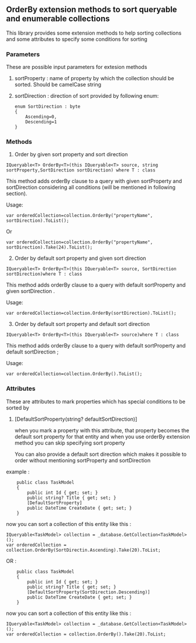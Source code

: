## OrderBy extension methods to sort queryable and enumerable collections 
This library provides some extension methods to help sorting collections and some attributes to specify some conditions for sorting 

### Parameters
These are possible input parameters for extesion methods

1. sortProperty : name of property by which the collection should be sorted. Should be camelCase string
2. sortDirection : direction of sort provided by following enum:

    ```
    enum SortDirection : byte
    {
        Ascending=0,
        Descending=1
    }
    ```
 
 ### Methods
 1. Order by given sort property and sort direction
 ```
 IQueryable<T> OrderBy<T>(this IQueryable<T> source, string sortProperty,SortDirection sortDirection) where T : class
 ```
 This method adds orderBy clause to a query with given sortProperty and sortDirection considering all conditions (will be mentioned in following section).

 Usage: 
 ```
 var orderedCollection=collection.OrderBy("propertyName", sortDirection).ToList();
 ```
 Or
 ```
 var orderedCollection=collection.OrderBy("propertyName", sortDirection).Take(24).ToList();
 ```

2. Order by default sort property and given sort direction
```
IQueryable<T> OrderBy<T>(this IQueryable<T> source, SortDirection sortDirection)where T : class
```
 This method adds orderBy clause to a query with default sortProperty and given sortDirection .

  Usage: 
 ```
 var orderedCollection=collection.OrderBy(sortDirection).ToList();
 ```

 3. Order by default sort property and default sort direction
```
IQueryable<T> OrderBy<T>(this IQueryable<T> source)where T : class
```
 This method adds orderBy clause to a query with default sortProperty and default sortDirection ;

  Usage: 
 ```
 var orderedCollection=collection.OrderBy().ToList();
 ```

### Attributes
These are attributes to mark properties which has special conditions to be sorted by

1. [DefaultSortProperty(string? defaultSortDirection)]

    when you mark a property with this attribute, that property becomes the default sort property for that entity and when you use orderBy extension method you can skip specifying sort property 
    
    You can also provide a default sort direction which makes it possible to order without mentioning sortProperty and sortDirection

example : 
```
    public class TaskModel 
    {
        public int Id { get; set; }
        public string? Title { get; set; }
        [DefaultSortProperty]
        public DateTime CreateDate { get; set; }
    }
```
now you can sort a collection of this entity like this : 

```
IQueryable<TaskModel> collection = _database.GetCollection<TaskModel>();
var orderedCollection = collection.OrderBy(SortDirectin.Ascending).Take(20).ToList;
```
OR : 

```
    public class TaskModel 
    {
        public int Id { get; set; }
        public string? Title { get; set; }
        [DefaultSortProperty(SortDirection.Descending)]
        public DateTime CreateDate { get; set; }
    }
```
now you can sort a collection of this entity like this : 

```
IQueryable<TaskModel> collection = _database.GetCollection<TaskModel>();
var orderedCollection = collection.OrderBy().Take(20).ToList;
```
